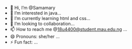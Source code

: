- 👋 Hi, I’m @Samamary
- 👀 I’m interested in java...
- 🌱 I’m currently learning html and css...
- 💞️ I’m looking to collaboration...
- 📫 How to reach me @18u4400@student.mau.edu.ng ...
- 😄 Pronouns: she/her ...
- ⚡ Fun fact: ...

<!---
Samamary/Samamary is a ✨ special ✨ repository because its `README.md` (this file) appears on your GitHub profile.
You can click the Preview link to take a look at your changes.
--->
